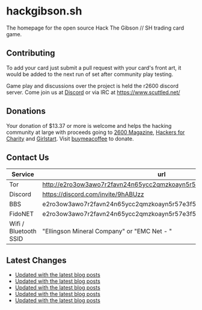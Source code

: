 # hackgibson.sh
The homepage for the open source Hack The Gibson // SH trading card game.


## Contributing

To add your card just submit a pull request with your card's front art, it would be added to the next run of set after community play testing.

Game play and discussions over the project is held the r2600 discord server. Come join us at [Discord](https://discord.com/invite/9hABUzz) or via IRC at https://www.scuttled.net/


## Donations

Your donation of $13.37 or more is welcome and helps the hacking community at large with proceeds going to [2600 Magazine](https://2600.com/), [Hackers for Charity](https://hackersforcharity.org) and [Girlstart](https://girlstart.org).  Visit [buymeacoffee](https://www.buymeacoffee.com/hackgibson.sh) to donate.


## Contact Us

Service | url
-|-
Tor | http://e2ro3ow3awo7r2favn24n65ycc2qmzkoayn5r57e3f56nvjwdcgg32ad.onion
Discord | https://discord.com/invite/9hABUzz
BBS | e2ro3ow3awo7r2favn24n65ycc2qmzkoayn5r57e3f56nvjwdcgg32ad.onion:23
FidoNET | e2ro3ow3awo7r2favn24n65ycc2qmzkoayn5r57e3f56nvjwdcgg32ad.onion:24554
Wifi / Bluetooth SSID | "Ellingson Mineral Company" or "EMC Net - <fidonet address>"

## Latest Changes
<!-- BLOG-POST-LIST:START -->
- [Updated with the latest blog posts](https://github.com/DFW2600/hackgibson.sh/commit/7889400cc4680fe8a6f7f903344e9312a5c8e21f)
- [Updated with the latest blog posts](https://github.com/DFW2600/hackgibson.sh/commit/6648405cd394f2092b8d0d3738f7ccae4748c7a8)
- [Updated with the latest blog posts](https://github.com/DFW2600/hackgibson.sh/commit/a14cf49ab428bb15235cffecd3e7544fcd4815c8)
- [Updated with the latest blog posts](https://github.com/DFW2600/hackgibson.sh/commit/2723b13ed8a7266bf4add4466afccf2a22301039)
- [Updated with the latest blog posts](https://github.com/DFW2600/hackgibson.sh/commit/caea4cc19f7f17787f9654570ceb86c45bc1cb19)
<!-- BLOG-POST-LIST:END -->
